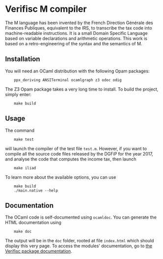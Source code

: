 # Verifisc M compiler

The M language has been invented by the French Direction Générale des Finances
Publiques, equivalent to the IRS, to transcribe the tax code into machine-readable
instructions. It is a small Domain Specific Language based on variable
declarations and arithmetic operations. This work is based on a retro-engineering
of the syntax and the semantics of M.


## Installation

You will need an OCaml distribution with the following Opam packages:

        ppx_deriving ANSITerminal ocamlgraph z3 odoc odig

The Z3 Opam package takes a very long time to install. To build the project, simply enter:

        make build

## Usage

The command

        make test

will launch the compiler of the test file `test.m`. However, if you want to
compile all the source code files released by the DGFiP for the year 2017,
and analyse the code that computes the income tax, then launch

        make iliad

To learn more about the available options, you can use

        make build
        ./main.native --help

## Documentation

The OCaml code is self-documented using `ocamldoc`. You can generate the HTML
documentation using

        make doc

The output will be in the `doc` folder, rooted at file `index.html` which should
display this very page. To access the modules' documentation, go to
 [the Verifisc package documentation](verifisc/index.html).
